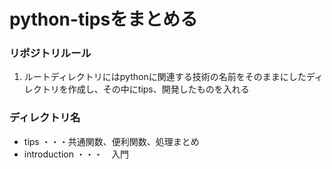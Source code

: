 # python-tipsをまとめる

### リポジトリルール
1. ルートディレクトリにはpythonに関連する技術の名前をそのままにしたディレクトリを作成し、その中にtips、開発したものを入れる


### ディレクトリ名
- tips ・・・共通関数、便利関数、処理まとめ
- introduction ・・・　入門

